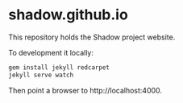 shadow.github.io
================

This repository holds the Shadow project website.

To development it locally:

```bash
gem install jekyll redcarpet
jekyll serve watch
```
Then point a browser to http://localhost:4000.
